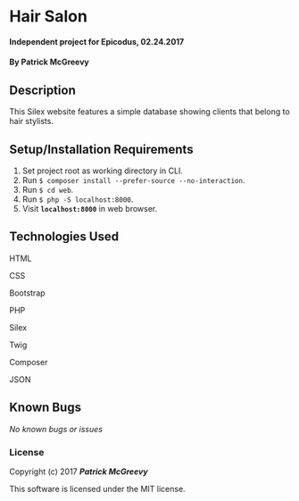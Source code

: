 # Hair Salon

#### Independent project for Epicodus, 02.24.2017

#### By Patrick McGreevy

## Description

This Silex website features a simple database showing clients that belong to hair stylists.


## Setup/Installation Requirements
1. Set project root as working directory in CLI.
2. Run `$ composer install --prefer-source --no-interaction`.
3. Run `$ cd web`.
4. Run `$ php -S localhost:8000`.
5. Visit **`localhost:8000`** in web browser.


## Technologies Used

HTML

CSS

Bootstrap

PHP

Silex

Twig

Composer

JSON


## Known Bugs

_No known bugs or issues_

### License

Copyright (c) 2017 _**Patrick McGreevy**_

This software is licensed under the MIT license.
